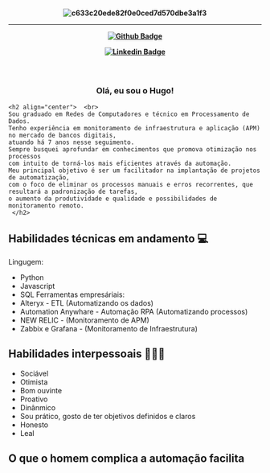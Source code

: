 <h4 align="center">
 
![c633c20ede82f0e0ced7d570dbe3a1f3](https://user-images.githubusercontent.com/70382532/138322189-2db8df52-9dcb-40a0-88a8-c365466bd33d.gif)

<hr>

[![Github Badge](https://img.shields.io/badge/-Facebook-blue?style=for-the-badge&logo=Facebook&logoColor=white&link=https://github.com/hugo-moreira)]()

[![Linkedin Badge](https://img.shields.io/badge/-Linkedin-blue?style=for-the-badge&logo=Linkedin&logoColor=white&link=https://github.com/hugo-moreira)](https://www.linkedin.com/in/hugo-moreira-405561b8/)


<h3 align="center">  <br>

Olá, eu sou o Hugo!
<br>

</h3>

```
<h2 align="center">  <br>
Sou graduado em Redes de Computadores e técnico em Processamento de Dados.
Tenho experiência em monitoramento de infraestrutura e aplicação (APM) no mercado de bancos digitais, 
atuando há 7 anos nesse seguimento. 
Sempre busquei aprofundar em conhecimentos que promova otimização nos processos 
com intuito de torná-los mais eficientes através da automação.
Meu principal objetivo é ser um facilitador na implantação de projetos de automatização, 
com o foco de eliminar os processos manuais e erros recorrentes, que resultará a padronização de tarefas, 
o aumento da produtividade e qualidade e possibilidades de monitoramento remoto.
 </h2>
```
## Habilidades técnicas em andamento 💻
Lingugem:
  - Python
  - Javascript
  - SQL
Ferramentas empresáriais:
  - Alteryx - ETL (Automatizando os dados)
  - Automation Anywhare - Automação RPA (Automatizando processos)
  - NEW RELIC - (Monitoramento de APM)
  - Zabbix e Grafana - (Monitoramento de Infraestrutura)
  
## Habilidades interpessoais 👨🏻‍💻

- Sociável
- Otimista
- Bom ouvinte
- Proativo
- Dinânmico 
- Sou prático, gosto de ter objetivos definidos e claros
- Honesto 
- Leal


## O que o homem complica a automação facilita
